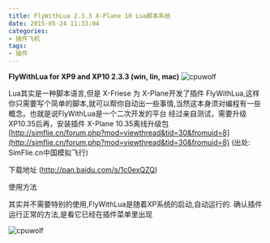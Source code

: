 ```yaml
---
title: FlyWithLua 2.3.3 X-Plane 10 Lua脚本系统
date: 2015-05-24 11:33:04
categories:
- 插件飞机
tags:
- 插件
---
```





**FlyWithLua for XP9 and XP10 2.3.3 (win, lin, mac)**
![cpuwolf](/images/data/attachment/201505/24/192548okppvvqyk6qfq66o.jpg)

Lua其实是一种脚本语言,但是 X-Friese 为 X-Plane开发了插件 FlyWithLua,这样你只需要写个简单的脚本,就可以帮你自动出一些事情,当然这本身须对编程有一些概念。也就是说FlyWithLua是一个二次开发的平台
经过亲自测试，需要升级XP10.35后再，安装插件
X-Plane 10.35离线升级包
[http://simflie.cn/forum.php?mod=viewthread&tid=30&fromuid=8](http://simflie.cn/forum.php?mod=viewthread&tid=30&fromuid=8)
(出处: SimFlie.cn中国模拟飞行)


下载地址
(http://pan.baidu.com/s/1c0exQZQ)


使用方法



其实并不需要特别的使用,FlyWithLua是随着XP系统的启动,自动运行的.
确认插件运行正常的方法,是看它已经在插件菜单里出现

![cpuwolf](/images/data/attachment/201505/24/200519wqkr2lgl2kl8n5hk.gif)



